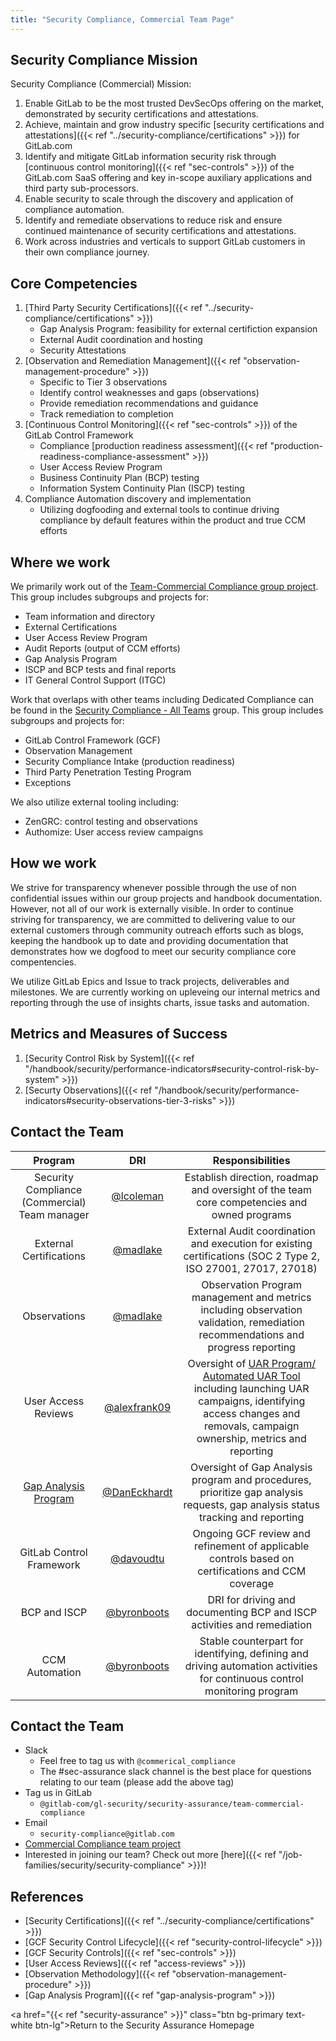```yaml
---
title: "Security Compliance, Commercial Team Page"
---
```


## <i class="fas fa-bullseye" style="color:rgb(110,73,203)" aria-hidden="true"></i> Security Compliance Mission

Security Compliance (Commercial) Mission:

1. Enable GitLab to be the most trusted DevSecOps offering on the market, demonstrated by security certifications and attestations.
1. Achieve, maintain and grow industry specific [security certifications and attestations]({{< ref "../security-compliance/certifications" >}}) for GitLab.com
1. Identify and mitigate GitLab information security risk through [continuous control monitoring]({{< ref "sec-controls" >}}) of the GitLab.com SaaS offering and key in-scope auxiliary applications and third party sub-processors.
1. Enable security to scale through the discovery and application of compliance automation.
1. Identify and remediate observations to reduce risk and ensure continued maintenance of security certifications and attestations.
1. Work across industries and verticals to support GitLab customers in their own compliance journey.

## Core Competencies

1. [Third Party Security Certifications]({{< ref "../security-compliance/certifications" >}})
   - Gap Analysis Program: feasibility for external certifiction expansion
   - External Audit coordination and hosting
   - Security Attestations
1. [Observation and Remediation Management]({{< ref "observation-management-procedure" >}})
   - Specific to Tier 3 observations
   - Identify control weaknesses and gaps (observations)
   - Provide remediation recommendations and guidance
   - Track remediation to completion
1. [Continuous Control Monitoring]({{< ref "sec-controls" >}}) of the GitLab Control Framework
   - Compliance [production readiness assessment]({{< ref "production-readiness-compliance-assessment" >}})
   - User Access Review Program
   - Business Continuity Plan (BCP) testing
   - Information System Continuity Plan (ISCP) testing
1. Compliance Automation discovery and implementation
   - Utilizing dogfooding and external tools to continue driving compliance by default features within the product and true CCM efforts

## Where we work

We primarily work out of the [Team-Commercial Compliance group project](https://gitlab.com/gitlab-com/gl-security/security-assurance/team-commercial-compliance). This group includes subgroups and projects for:

- Team information and directory
- External Certifications
- User Access Review Program
- Audit Reports (output of CCM efforts)
- Gap Analysis Program
- ISCP and BCP tests and final reports
- IT General Control Support (ITGC)

Work that overlaps with other teams including Dedicated Compliance can be found in the [Security Compliance - All Teams](https://gitlab.com/gitlab-com/gl-security/security-assurance/security-compliance-commercial-and-dedicated) group. This group includes subgroups and projects for:

- GitLab Control Framework (GCF)
- Observation Management
- Security Compliance Intake (production readiness)
- Third Party Penetration Testing Program
- Exceptions

We also utilize external tooling including:

- ZenGRC: control testing and observations
- Authomize: User access review campaigns

## How we work

We strive for transparency whenever possible through the use of non confidential issues within our group projects and handbook documentation. However, not all of our work is externally visible. In order to continue striving for transparency, we are committed to delivering value to our external customers through community outreach efforts such as blogs, keeping the handbook up to date and providing documentation that demonstrates how we dogfood to meet our security compliance core compentencies.

We utilize GitLab Epics and Issue to track projects, deliverables and milestones. We are currently working on upleveing our internal metrics and reporting through the use of insights charts, issue tasks and automation.

## Metrics and Measures of Success

1. [Security Control Risk by System]({{< ref "/handbook/security/performance-indicators#security-control-risk-by-system" >}})
1. [Securty Observations]({{< ref "/handbook/security/performance-indicators#security-observations-tier-3-risks" >}})

## Contact the Team

|  Program | DRI | Responsibilities |
| :---: | :---: | :---: |
| Security Compliance (Commercial) Team manager | [@lcoleman](https://gitlab.com/lcoleman) | Establish direction, roadmap and oversight of the team core competencies and owned programs |
| External Certifications | [@madlake](https://gitlab.com/madlake) | External Audit coordination and execution for existing certifications (SOC 2 Type 2, ISO 27001, 27017, 27018) |
|  Observations | [@madlake](https://gitlab.com/madlake) | Observation Program management and metrics including observation validation, remediation recommendations and progress reporting |
|  User Access Reviews | [@alexfrank09](https://gitlab.com/alexfrank09) | Oversight of [UAR Program/ Automated UAR Tool](https://about.gitlab.com/handbook/security/security-assurance/security-compliance/access-reviews.html) including launching UAR campaigns, identifying access changes and removals, campaign ownership, metrics and reporting |
|  [Gap Analysis Program](https://about.gitlab.com/handbook/security/security-assurance/security-compliance/gap-analysis-program.html) | [@DanEckhardt](https://gitlab.com/DanEckhardt) | Oversight of Gap Analysis program and procedures, prioritize gap analysis requests, gap analysis status tracking and reporting |
|  GitLab Control Framework | [@davoudtu](https://gitlab.com/davoudtu) | Ongoing GCF review and refinement of applicable controls based on certifications and CCM coverage |
|  BCP and ISCP | [@byronboots](https://gitlab.com/byronboots) | DRI for driving and documenting BCP and ISCP activities and remediation |
|  CCM Automation | [@byronboots](https://gitlab.com/byronboots) | Stable counterpart for identifying, defining and driving automation activities for continuous control monitoring program |

## <i class="fas fa-id-card" style="color:rgb(110,73,203)" aria-hidden="true"></i> Contact the Team

- Slack
   - Feel free to tag us with `@commerical_compliance`
   - The #sec-assurance slack channel is the best place for questions relating to our team (please add the above tag)
- Tag us in GitLab
   - `@gitlab-com/gl-security/security-assurance/team-commercial-compliance`
- Email
   - `security-compliance@gitlab.com`
- [Commercial Compliance team project](https://gitlab.com/gitlab-com/gl-security/security-assurance/team-commercial-compliance/compliance)
- Interested in joining our team? Check out more [here]({{< ref "/job-families/security/security-compliance" >}})!

## <i class="fas fa-book" style="color:rgb(110,73,203)" aria-hidden="true"></i> References

- [Security Certifications]({{< ref "../security-compliance/certifications" >}})
- [GCF Security Control Lifecycle]({{< ref "security-control-lifecycle" >}})
- [GCF Security Controls]({{< ref "sec-controls" >}})
- [User Access Reviews]({{< ref "access-reviews" >}})
- [Observation Methodology]({{< ref "observation-management-procedure" >}})
- [Gap Analysis Program]({{< ref "gap-analysis-program" >}})

<a href="{{< ref "security-assurance" >}}" class="btn bg-primary text-white btn-lg">Return to the Security Assurance Homepage</a>

